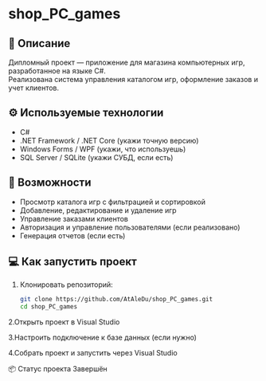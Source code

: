 # shop_PC_games

## 📝 Описание
Дипломный проект — приложение для магазина компьютерных игр, разработанное на языке C#.  
Реализована система управления каталогом игр, оформление заказов и учет клиентов.

## ⚙️ Используемые технологии
- C#  
- .NET Framework / .NET Core (укажи точную версию)  
- Windows Forms / WPF (укажи, что используешь)  
- SQL Server / SQLite (укажи СУБД, если есть)  

## 🚀 Возможности
- Просмотр каталога игр с фильтрацией и сортировкой  
- Добавление, редактирование и удаление игр  
- Управление заказами клиентов  
- Авторизация и управление пользователями (если реализовано)  
- Генерация отчетов (если есть)  

## 💻 Как запустить проект

1. Клонировать репозиторий:
   ```bash
   git clone https://github.com/AtAleDu/shop_PC_games.git
   cd shop_PC_games
2.Открыть проект в Visual Studio

3.Настроить подключение к базе данных (если нужно)

4.Собрать проект и запустить через Visual Studio

📦 Статус проекта
Завершён 
